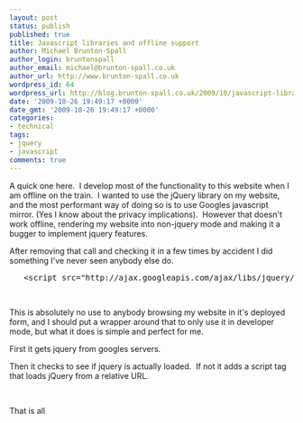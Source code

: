 ```yaml
---
layout: post
status: publish
published: true
title: Javascript libraries and offline support
author: Michael Brunton-Spall
author_login: bruntonspall
author_email: michael@brunton-spall.co.uk
author_url: http://www.brunton-spall.co.uk
wordpress_id: 64
wordpress_url: http://blog.brunton-spall.co.uk/2009/10/javascript-libraries-and-offline-support/
date: '2009-10-26 19:49:17 +0000'
date_gmt: '2009-10-26 19:49:17 +0000'
categories:
- technical
tags:
- jquery
- javascript
comments: true
---
```

<p>	A quick one here. &nbsp;I develop most of the functionality to this website when I am offline on the train. &nbsp;I wanted to use the jQuery library on my website, and the most performant way of doing so is to use Googles javascript mirror. (Yes I know about the privacy implications). &nbsp;However that doesn&#39;t work offline, rendering my website into non-jquery mode and making it a bugger to implement jquery features.</p>
<p>	After removing that call and checking it in a few times by accident I did something I&#39;ve never seen anybody else do.</p>
<pre>	&lt;script src=&quot;http://ajax.googleapis.com/ajax/libs/jquery/1.2/jquery.min.js&quot; type=&quot;text/javascript&quot;&gt;&lt;/script&gt;	&lt;script type=&quot;text/javascript&quot;&gt;	if (window.jQuery == null) {	document.write(&#39;&lt;scrip&#39;+&#39;t src=&quot;/static/js/jquery.js&quot;&gt;&lt;/scr&#39;+&#39;ipt&gt;&#39;);	}	&lt;/script&gt;</pre>
<p>	&nbsp;</p>
<p>	This is absolutely no use to anybody browsing my website in it&#39;s deployed form, and I should put a wrapper around that to only use it in developer mode, but what it does is simple and perfect for me.</p>
<p>	First it gets jquery from googles servers.</p>
<p>	Then it checks to see if jquery is actually loaded. &nbsp;If not it adds a script tag that loads jQuery from a relative URL.</p>
<p>	&nbsp;</p>
<p>	That is all</p>
